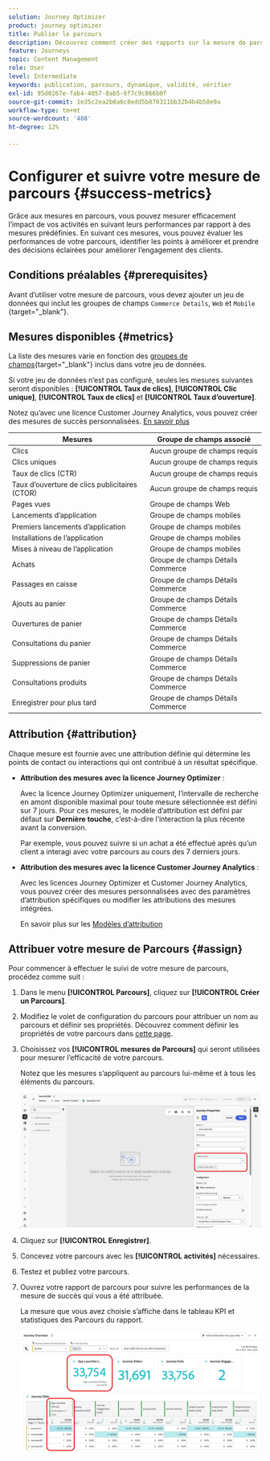 ```yaml
---
solution: Journey Optimizer
product: journey optimizer
title: Publier le parcours
description: Découvrez comment créer des rapports sur la mesure de parcours de votre choix.
feature: Journeys
topic: Content Management
role: User
level: Intermediate
keywords: publication, parcours, dynamique, validité, vérifier
exl-id: 95d0267e-fab4-4057-8ab5-6f7c9c866b0f
source-git-commit: 1e35c2ea2b0a6c8edd5b870311bb32b4b4b58e9a
workflow-type: tm+mt
source-wordcount: '488'
ht-degree: 12%

---
```


# Configurer et suivre votre mesure de parcours {#success-metrics}

Grâce aux mesures en parcours, vous pouvez mesurer efficacement l’impact de vos activités en suivant leurs performances par rapport à des mesures prédéfinies.
En suivant ces mesures, vous pouvez évaluer les performances de votre parcours, identifier les points à améliorer et prendre des décisions éclairées pour améliorer l’engagement des clients.

## Conditions préalables {#prerequisites}

Avant d’utiliser votre mesure de parcours, vous devez ajouter un jeu de données qui inclut les groupes de champs `Commerce Details`, `Web` et `Mobile` [](https://experienceleague.adobe.com/docs/experience-platform/xdm/tutorials/create-schema-ui.html?lang=fr#field-group){target="_blank"}.

## Mesures disponibles {#metrics}

La liste des mesures varie en fonction des [groupes de champs](https://experienceleague.adobe.com/docs/experience-platform/xdm/tutorials/create-schema-ui.html?lang=fr#field-group){target="_blank"} inclus dans votre jeu de données.

Si votre jeu de données n’est pas configuré, seules les mesures suivantes seront disponibles : **[!UICONTROL Taux de clics]**, **[!UICONTROL Clic unique]**, **[!UICONTROL Taux de clics]** et **[!UICONTROL Taux d’ouverture]**.

Notez qu’avec une licence Customer Journey Analytics, vous pouvez créer des mesures de succès personnalisées. [En savoir plus](https://experienceleague.adobe.com/en/docs/analytics-platform/using/cja-components/cja-calcmetrics/cm-workflow/participation-metric)


| Mesures | Groupe de champs associé |
|-|-|
| Clics | Aucun groupe de champs requis |
| Clics uniques | Aucun groupe de champs requis |
| Taux de clics (CTR) | Aucun groupe de champs requis |
| Taux d’ouverture de clics publicitaires (CTOR) | Aucun groupe de champs requis |
| Pages vues | Groupe de champs Web |
| Lancements d’application | Groupe de champs mobiles |
| Premiers lancements d’application | Groupe de champs mobiles |
| Installations de l’application | Groupe de champs mobiles |
| Mises à niveau de l’application | Groupe de champs mobiles |
| Achats | Groupe de champs Détails Commerce |
| Passages en caisse | Groupe de champs Détails Commerce |
| Ajouts au panier | Groupe de champs Détails Commerce |
| Ouvertures de panier | Groupe de champs Détails Commerce |
| Consultations du panier | Groupe de champs Détails Commerce |
| Suppressions de panier | Groupe de champs Détails Commerce |
| Consultations produits | Groupe de champs Détails Commerce |
| Enregistrer pour plus tard | Groupe de champs Détails Commerce |

## Attribution {#attribution}

Chaque mesure est fournie avec une attribution définie qui détermine les points de contact ou interactions qui ont contribué à un résultat spécifique.

* **Attribution des mesures avec la licence Journey Optimizer** :

  Avec la licence Journey Optimizer uniquement, l’intervalle de recherche en amont disponible maximal pour toute mesure sélectionnée est défini sur 7 jours. Pour ces mesures, le modèle d’attribution est défini par défaut sur **Dernière touche**, c’est-à-dire l’interaction la plus récente avant la conversion.

  Par exemple, vous pouvez suivre si un achat a été effectué après qu’un client a interagi avec votre parcours au cours des 7 derniers jours.

* **Attribution des mesures avec la licence Customer Journey Analytics** :

  Avec les licences Journey Optimizer et Customer Journey Analytics, vous pouvez créer des mesures personnalisées avec des paramètres d’attribution spécifiques ou modifier les attributions des mesures intégrées.

  En savoir plus sur les [Modèles d’attribution](https://experienceleague.adobe.com/en/docs/analytics-platform/using/cja-dataviews/component-settings/attribution#attribution-models)

## Attribuer votre mesure de Parcours {#assign}

Pour commencer à effectuer le suivi de votre mesure de parcours, procédez comme suit :

1. Dans le menu **[!UICONTROL Parcours]**, cliquez sur **[!UICONTROL Créer un Parcours]**.

1. Modifiez le volet de configuration du parcours pour attribuer un nom au parcours et définir ses propriétés. Découvrez comment définir les propriétés de votre parcours dans [cette page](../building-journeys/journey-properties.md).

1. Choisissez vos **[!UICONTROL mesures de Parcours]** qui seront utilisées pour mesurer l’efficacité de votre parcours.

   Notez que les mesures s’appliquent au parcours lui-même et à tous les éléments du parcours.

   ![](assets/success_metric.png)

1. Cliquez sur **[!UICONTROL Enregistrer]**.

1. Concevez votre parcours avec les **[!UICONTROL activités]** nécessaires.

1. Testez et publiez votre parcours.

1. Ouvrez votre rapport de parcours pour suivre les performances de la mesure de succès qui vous a été attribuée.

   La mesure que vous avez choisie s’affiche dans le tableau KPI et statistiques des Parcours du rapport.

   ![](assets/success_metric_2.png)
